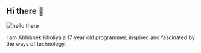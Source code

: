 ## Hi there 👋 
![hello there](https://tenor.com/bE4Yu.gif)

I am Abhishek Kholiya a 17 year old programmer, inspired and fascinated by the ways of technology.

<!--
**abhishekkholiya/abhishekkholiya** is a ✨ _special_ ✨ repository because its `README.md` (this file) appears on your GitHub profile.

Here are some ideas to get you started:

- 🔭 I’m currently working on ...
- 🌱 I’m currently learning ...
- 👯 I’m looking to collaborate on ...
- 🤔 I’m looking for help with ...
- 💬 Ask me about ...
- 📫 How to reach me: ...
- 😄 Pronouns: ...
- ⚡ Fun fact: ...
-->
